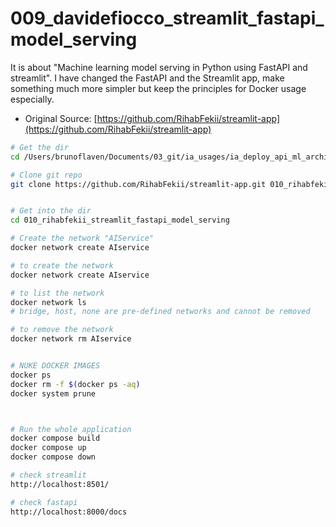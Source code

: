 # 009_davidefiocco_streamlit_fastapi_model_serving

It is about "Machine learning model serving in Python using FastAPI and streamlit".  I have changed the FastAPI and the Streamlit app, make something much more simpler but keep the principles for Docker usage especially.

- Original Source: [https://github.com/RihabFekii/streamlit-app](https://github.com/RihabFekii/streamlit-app)


```bash
# Get the dir
cd /Users/brunoflaven/Documents/03_git/ia_usages/ia_deploy_api_ml_architecture/advanced_docker_compose_fastapi/

# Clone git repo
git clone https://github.com/RihabFekii/streamlit-app.git 010_rihabfekii_streamlit_fastapi_model_serving


# Get into the dir
cd 010_rihabfekii_streamlit_fastapi_model_serving

# Create the network "AIService"
docker network create AIservice

# to create the network
docker network create AIservice

# to list the network
docker network ls 
# bridge, host, none are pre-defined networks and cannot be removed

# to remove the network
docker network rm AIservice


# NUKE DOCKER IMAGES
docker ps
docker rm -f $(docker ps -aq)
docker system prune



# Run the whole application
docker compose build
docker compose up
docker compose down

# check streamlit
http://localhost:8501/

# check fastapi
http://localhost:8000/docs
```


